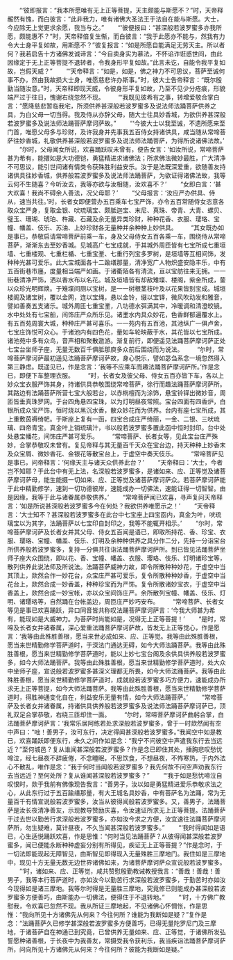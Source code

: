 <!-- { "loadSidebar": true } -->
　　“‘彼即报言：“我本所愿唯有无上正等菩提，天主颇能与斯愿不？”时，天帝释赧然有愧，而白彼言：“此非我力，唯有诸佛大圣法王于法自在能与斯愿。大士，今应除无上觉更求余愿，我当与之。”
　　“‘彼便报曰：“甚深般若波罗蜜多亦我所愿，颇能惠不？”时，天帝释倍复生惭，而白彼言：“我于此愿亦不能与，然我有力令大士身平复如故，用斯愿不？”彼复报言：“如是所愿自能满足无劳天主。所以者何？我若启告十方诸佛发诚谛言：“今自卖身实为慕法，不怀谄诈诳惑世间，由此因缘定于无上正等菩提不退转者，令我身形平复如故。”此言未讫，自能令我平复如故，岂假天威？”
　　“‘天帝释言：“如是，如是，佛之神力不可思议，菩萨至诚何事不办，然由我故损大士身，唯愿慈悲许办斯事。”时，彼大士告帝释言：“既尔殷勤当随汝意。”时，天帝释即现天威，令彼身形平复如故，乃至不见少分疮痕，形貌端严过于往日，愧谢右绕忽然不现。
　　“‘我既见彼希有之事，转增爱敬合掌白言：“愿降慈悲暂临我宅，所须供养甚深般若波罗蜜多及说法师法踊菩萨供养之具，为白父母一切当得。我及侍从亦辞父母，随大士往具妙香城，为欲供养甚深般若波罗蜜多及说法师法踊菩萨摩诃萨故。”
　　“‘今彼大士以我至诚，不遗所愿来至门首，唯愿父母多与珍财，及许我身并先事我五百侍女持诸供具，咸当随从常啼菩萨往妙香城，礼敬供养甚深般若波罗蜜多及说法师法踊菩萨，为得所说诸佛法故。’
　　“尔时，父母闻女所说，欢喜踊跃叹未曾有，便告女言：‘如汝所说，常啼菩萨甚为希有，能擐如是大功德铠，勇猛精进求诸佛法；所求佛法微妙最胜，广大清净不可思议，能引世间诸有情类令获殊胜利益安乐。汝于是法既深爱重，欲随善友持诸供具往妙香城，供养般若波罗蜜多及说法师法踊菩萨，为欲证得诸佛法故，我等云何不生随喜？今听汝去，我等亦欲与汝相随，汝欢喜不？’
　　“女即白言：‘甚大欢喜！我尚不碍余人善法，况父母耶？’
　　“父母报言：‘汝应严办供具、侍从，速当共往。’时，长者女即便营办五百乘车七宝严饰，亦令五百常随侍女恣意各取众宝严身，复取金银、吠琉璃宝、颇胝迦宝、末尼、真珠、帝青、大青、螺贝、璧玉、珊瑚、琥珀、杵藏、石藏及余无量异类珍财，种种花香、衣服、璎珞、宝幢、幡盖、伎乐、苏油、上妙珍财各无量种并余种种上妙供具。
　　“其女既办如是事已，恭敬启请常啼菩萨前乘一车，身及父母侍女五百各乘一车，围绕侍从常啼菩萨，渐渐东去至妙香城。见城高广七宝成就，于其城外周匝皆有七宝所成七重垣墙、七重楼观、七重栏楯、七重宝壍、七重行列宝多罗树，是垣墙等互相间饰，发种种光甚可爱乐。此大宝城面各十二踰缮那量，清净宽广人物炽盛安隐丰乐，中有五百街巷市廛，度量相当端严如画。于诸衢陌各有清流，亘以宝舫往来无拥。一一街巷清净严饰，洒以香水布以名花。城及垣墙皆有却敌雉堞、楼阁，紫金所成，蓥以众珍光明辉焕。于雉堞间厕以宝树，是一一树根茎枝叶及以花果皆别宝成。城垣楼阁及诸宝树，覆以金网，连以宝绳，悬以金铃，缀以宝铎，微风吹动发和雅音，譬如善奏五支诸乐。城外周匝七重宝壍，八功德水弭满其中，冷暖调和清澄皎镜。水中处处有七宝船，间饰庄严众所乐见。诸壍水内具众妙花，色香鲜郁遍覆水上。有五百苑周寰大城，种种庄严甚可喜乐。一一苑内有五百池，其池纵广一俱卢舍，七宝庄饰悦可众心。于诸池内有四色花，量如车轮映蔽于水，其花皆以七宝所成。诸池苑中多有众鸟，音声相和聚散遨游。渐复前行，即便遥见法踊菩萨摩诃萨正处七宝台坐师子座，无量无数百千俱胝那庾多众前后围绕而为说法。
　　“尔时，常啼菩萨摩诃萨最初遥见法踊菩萨摩诃萨故，身心悦乐，譬如苾刍系念一境忽然得入第三静虑。既遥见已，作是念言：‘我等不应乘车而趣法踊菩萨摩诃萨所。’作是念已，即便下车整理衣服。
　　“时，长者女及彼父母、侍女五百亦皆下车，各以上妙众宝衣服严饰其身，持诸供具恭敬围绕常啼菩萨，徐行而趣法踊菩萨摩诃萨所。其路边有法踊菩萨所营七宝大般若台，以赤栴檀而为涂饰，悬宝铃铎出微妙音，周匝皆垂真珠罗网。于台四角悬四宝珠，以为灯明昼夜常照。宝台四面有四香炉，白银所成众宝严饰，恒时烧以黑沉水香，散众妙花而为供养。台内有座七宝所成，其上重敷茵褥绮帊。于斯座上复有一函，四宝合成庄严绮丽，一金、二银、三吠琉璃、四帝青宝。真金叶上销琉璃汁，书以般若波罗蜜多置此函中恒时封印。台中处处悬宝幡花，间饰庄严甚可爱乐。
　　“常啼菩萨、长者女等，见此宝台庄严殊妙，合掌恭敬叹未曾有。复见帝释与其无量百千天众在宝台边，持天种种上妙香末及众宝屑、微妙香花、金银花等散宝台上，于虚空中奏天伎乐。
　　“常啼菩萨见是事已，问帝释言：‘何缘天主与诸天众供养此台？’
　　“天帝释曰：‘大士，今者岂不知耶？于此台中有无上法，名深般若波罗蜜多，是诸如来、应、正等觉及诸菩萨摩诃萨母，能生能摄一切如来、应、正等觉及诸菩萨摩诃萨众。若菩萨摩诃萨能于此中精勤修学，速到一切功德彼岸，速能成办一切佛法，速能证得一切智智。由是因缘，我等于此与诸眷属恭敬供养。’
　　“常啼菩萨闻已欢喜，寻声复问天帝释言：‘如是所说甚深般若波罗蜜多今在何处？我欲供养唯愿示之！’
　　“天帝释言：‘大士知不？甚深般若波罗蜜多在此台中七宝座上四宝函内，真金为叶，吠琉璃宝以为其字，法踊菩萨以七宝印自封印之，我等不能辄开相示。’
　　“尔时，常啼菩萨摩诃萨及长者女并其父母、侍女五百闻是语已，即取所持花、香、珍宝、衣服、璎珞、宝幢、幡盖、伎乐、灯明及余种种供养之具分作二分，先持一分诣宝台所供养般若波罗蜜多，复持一分俱共往诣法踊菩萨摩诃萨所。到已皆见法踊菩萨坐师子座大众围绕，即以花、香、宝幢、幡盖、衣服、璎珞、伎乐、灯明诸珍宝等，散列供养此说法师及所说法。法踊菩萨威神力故，即令所散种种妙花，于虚空中当其顶上，欻然合作一妙花台，众宝庄严甚可爱乐，复令所散种种妙香，于虚空中当花台上，欻然合成一妙香盖，种种珍宝而为严饰。复令所散诸妙宝衣，于虚空中当香盖上，欻然合成一妙宝帐，亦以众宝间饰庄严。余所散列宝幢、幡盖、伎乐、灯明、诸璎珞等，自然踊在台帐盖边，周匝庄严妙巧安布。
　　“常啼菩萨、长者女等见是事已欢喜踊跃，异口同音皆共称叹法踊菩萨摩诃萨言：‘今我大师甚为希有，能现如是大威神力。为菩萨时尚能如是，况得无上正等菩提！’
　　“是时，常啼及长者女并诸眷属，深心爱重法踊菩萨摩诃萨故，皆发无上正等觉心，作是愿言：‘我等由此殊胜善根，愿当来世必成如来、应、正等觉。我等由此殊胜善根，愿当来世精勤修学菩萨道时，于深法门通达无碍，如今大师法踊菩萨。我等由此殊胜善根，愿当来世精勤修学菩萨道时，能以上妙七宝台阁及余供具供养般若波罗蜜多，如今大师法踊菩萨。我等由此殊胜善根，愿当来世精勤修学菩萨道时，处大众中坐师子座，宣说般若波罗蜜多甚深义理都无所畏，如今大师法踊菩萨。我等由此殊胜善根，愿当来世精勤修学菩萨道时，成就般若波罗蜜多巧方便力，速能成办所求无上正等菩提，如今大师法踊菩萨。我等由此殊胜善根，愿当来世精勤修学菩萨道时，得胜神通变化自在，利益安乐无量有情，如今大师法踊菩萨。’
　　“常啼菩萨及长者女并诸眷属，持诸供具供养般若波罗蜜多及说法师法踊菩萨摩诃萨已，顶礼双足合掌恭敬，右绕三匝却住一面。
　　“尔时，常啼菩萨摩诃萨曲躬合掌，白法踊菩萨摩诃萨言：‘我常乐居阿练若处求深般若波罗蜜多，曾于一时欻然闻有空中声曰：“咄！善男子，汝可东行，决定得闻甚深般若波罗蜜多。”我闻空中如是教已，欢喜踊跃即便东行，未久之间作如是念：“我宁不问彼空中声遣我东行去当远近？”至何城邑？复从谁闻甚深般若波罗蜜多？作是念已即住其处，捶胸悲叹愁忧啼泣，经七昼夜不辞疲倦，不念睡眠，不思饮食，不想昼夜，不怖寒热，于内外法心不散乱，唯作是念：“我于何时当闻般若波罗蜜多？我先何故不问空声劝我东行去当远近？至何处所？复从谁闻甚深般若波罗蜜多？”
　　“‘我于如是愁忧啼泣自叹恨时，欻于我前有佛像现告我言：“善男子，汝以如是勇猛精进爱乐恭敬求法之心，从此东行过于五百踰缮那量，有大王城名具妙香，中有菩萨名为法踊，常为无量百千有情宣说般若波罗蜜多，汝当从彼得闻般若波罗蜜多。又，善男子，法踊菩萨是汝长夜清净善友，示现教导赞励庆喜，令汝速证所求无上正等菩提。法踊菩萨于过去世以勤苦行求深般若波罗蜜多，亦如汝今求之方便，汝宜速往法踊菩萨摩诃萨所，勿生疑难，莫计昼夜，不久当闻甚深般若波罗蜜多。”
　　“‘我时得闻如是语已，心生适悦踊跃欢喜，作是思惟：“何时当见法踊菩萨？从彼得闻甚深般若波罗蜜多，闻已便能永断种种虚妄分别有所得见，疾证无上正等菩提？”作是念时，于一切法即能现起无障智见，由斯智见即得现入无量殊胜三摩地门。我住如是三摩地中，现见十方无量无数无边世界诸佛如来，为诸菩萨摩诃萨众宣说般若波罗蜜多。
　　“‘时，诸如来、应、正等觉，咸共赞慰殷勤教诫教授我言：“善哉！善哉！善男子，我等本行菩萨道时，亦如汝今以勤苦行求深般若波罗蜜多，于勤苦时亦如汝今现得如是诸三摩地。我等尔时得是无量胜三摩地，究竟修已则能成办甚深般若波罗蜜多方便善巧，由斯能办一切佛法，便得住于不退转地。”
　　“‘时，十方佛广教慰我，令欢喜已忽然不现。我从所证三摩地起，不见诸佛心怀惆怅，作是思惟：“我向所见十方诸佛先从何来？今往何所？谁能为我断如是疑？”复作是念：“法踊菩萨久已修学甚深般若波罗蜜多方便善巧，已得无量陀罗尼门及三摩地，于诸菩萨自在神通已到究竟，已曾供养无量如来、应、正等觉，于诸佛所发弘誓愿种诸善根，于长夜中为我善友，常摄受我令获利乐，我当疾诣法踊菩萨摩诃萨所，问向所见十方诸佛先从何来？今往何所？彼能为我断如是疑。”
